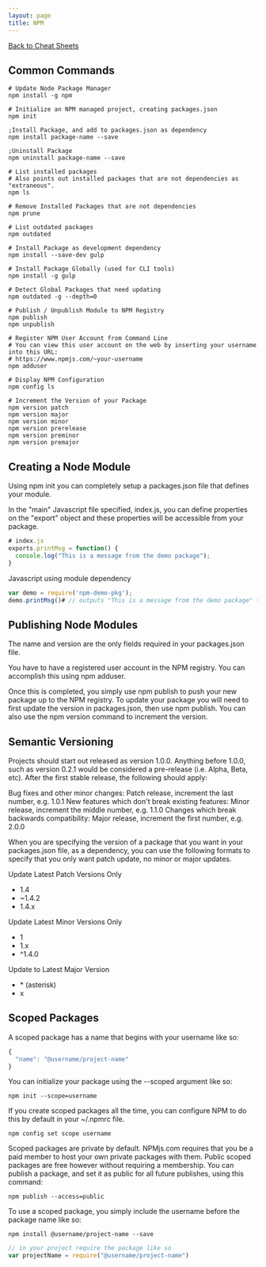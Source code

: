 ```yaml
---
layout: page
title: NPM
---
```

[Back to Cheat Sheets](/cheat-sheets/)

## Common Commands

``` shell
# Update Node Package Manager
npm install -g npm

# Initialize an NPM managed project, creating packages.json
npm init

;Install Package, and add to packages.json as dependency
npm install package-name --save

;Uninstall Package
npm uninstall package-name --save

# List installed packages
# Also points out installed packages that are not dependencies as "extraneous".
npm ls

# Remove Installed Packages that are not dependencies
npm prune

# List outdated packages
npm outdated

# Install Package as development dependency
npm install --save-dev gulp

# Install Package Globally (used for CLI tools)
npm install -g gulp

# Detect Global Packages that need updating
npm outdated -g --depth=0

# Publish / Unpublish Module to NPM Registry
npm publish
npm unpublish

# Register NPM User Account from Command Line
# You can view this user account on the web by inserting your username into this URL:
# https://www.npmjs.com/~your-username
npm adduser

# Display NPM Configuration
npm config ls

# Increment the Version of your Package
npm version patch
npm version major
npm version minor
npm version prerelease
npm version preminor
npm version premajor
```

## Creating a Node Module

Using npm init you can completely setup a packages.json file that defines your module.

In the "main" Javascript file specified, index.js, you can define properties on the "export" object and these properties will be accessible from your package.

``` javascript
# index.js
exports.printMsg = function() {
  console.log("This is a message from the demo package");
}
```

Javascript using module dependency

``` javascript
var demo = require('npm-demo-pkg');
demo.printMsg()# // outputs "This is a message from the demo package" to console
```

## Publishing Node Modules

The name and version are the only fields required in your packages.json file.

You have to have a registered user account in the NPM registry. You can accomplish this using npm adduser.

Once this is completed, you simply use npm publish to push your new package up to the NPM registry. To update your package you will need to first update the version in packages.json, then use npm publish. You can also use the npm version command to increment the version.

## Semantic Versioning

Projects should start out released as version 1.0.0. Anything before 1.0.0, such as version 0.2.1 would be considered a pre-release (i.e. Alpha, Beta, etc). After the first stable release, the following should apply:

Bug fixes and other minor changes: Patch release, increment the last number, e.g. 1.0.1
New features which don't break existing features: Minor release, increment the middle number, e.g. 1.1.0
Changes which break backwards compatibility: Major release, increment the first number, e.g. 2.0.0

When you are specifying the version of a package that you want in your packages.json file, as a dependency, you can use the following formats to specify that you only want patch update, no minor or major updates.

Update Latest Patch Versions Only

* 1.4
* ~1.4.2
* 1.4.x

Update Latest Minor Versions Only

* 1
* 1.x
* ^1.4.0

Update to Latest Major Version

* \* (asterisk)
* x

## Scoped Packages

A scoped package has a name that begins with your username like so:

``` javascript
{
  "name": "@username/project-name"
}
```

You can initialize your package using the --scoped argument like so:

``` shell
npm init --scope=username
```

If you create scoped packages all the time, you can configure NPM to do this by default in your ~/.npmrc file.

``` shell
npm config set scope username
```

Scoped packages are private by default. NPMjs.com requires that you be a paid member to host your own private packages with them. Public scoped packages are free however without requiring a membership. You can publish a package, and set it as public for all future publishes, using this command:

``` shell
npm publish --access=public
```

To use a scoped package, you simply include the username before the package name like so:

``` shell
npm install @username/project-name --save
```

``` javascript
// in your project require the package like so
var projectName = require("@username/project-name")
```
